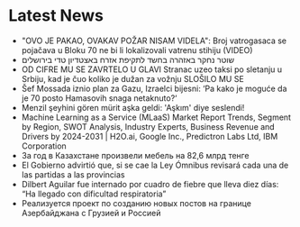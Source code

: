 # Latest News
-  "OVO JE PAKAO, OVAKAV POŽAR NISAM VIDELA": Broj vatrogasaca se pojačava u Bloku 70 ne bi li lokalizovali vatrenu stihiju (VIDEO)
-  שוטר נחקר באזהרה בחשד לתקיפת אזרח באצטדיון טדי בירושלים
-  OD CIFRE MU SE ZAVRTELO U GLAVI Stranac uzeo taksi po sletanju u Srbiju, kad je čuo koliko je dužan za vožnju SLOŠILO MU SE
-  Šef Mossada iznio plan za Gazu, Izraelci bijesni: ‘Pa kako je moguće da je 70 posto Hamasovih snaga netaknuto?‘
-  Menzil şeyhini gören mürit aşka geldi: 'Aşkım' diye seslendi!
-  Machine Learning as a Service (MLaaS) Market Report Trends, Segment by Region, SWOT Analysis, Industry Experts, Business Revenue and Drivers by 2024-2031 | H2O.ai, Google Inc., Predictron Labs Ltd, IBM Corporation
-  За год в Казахстане произвели мебель на 82,6 млрд тенге
-  El Gobierno advirtió que, si se cae la Ley Ómnibus revisará cada una de las partidas a las provincias
-  Dilbert Aguilar fue internado por cuadro de fiebre que lleva diez días: “Ha llegado con dificultad respiratoria”
-  Реализуется проект по созданию новых постов на границе Азербайджана с Грузией и Россией

